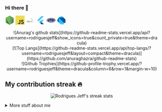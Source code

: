 ### Hi there 👋

<!--
**rodriguesJeff/rodriguesjeff** is a ✨ _special_ ✨ repository because its `README.md` (this file) appears on your GitHub profile.
-->
<code><img height="30" src="https://raw.githubusercontent.com/github/explore/80688e429a7d4ef2fca1e82350fe8e3517d3494d/topics/nodejs/nodejs.png"></code>
<code><img height="30" src="https://raw.githubusercontent.com/github/explore/80688e429a7d4ef2fca1e82350fe8e3517d3494d/topics/javascript/javascript.png"></code>
<code><img height="30" src="https://raw.githubusercontent.com/github/explore/80688e429a7d4ef2fca1e82350fe8e3517d3494d/topics/mysql/mysql.png"></code>
<code><img height="30" src="https://raw.githubusercontent.com/github/explore/80688e429a7d4ef2fca1e82350fe8e3517d3494d/topics/flutter/flutter.png"></code>
<code><img height="30" src="https://raw.githubusercontent.com/github/explore/80688e429a7d4ef2fca1e82350fe8e3517d3494d/topics/php/php.png"></code>
<code><img height="30" src="https://raw.githubusercontent.com/github/explore/80688e429a7d4ef2fca1e82350fe8e3517d3494d/topics/dart/dart.png"></code>

<div align="center">
![Anurag's github stats](https://github-readme-stats.vercel.app/api?username=rodriguesjeff&show_icons=true&count_private=true&theme=dracula)<br>
[![Top Langs](https://github-readme-stats.vercel.app/api/top-langs/?username=rodriguesjeff&layout=compact&theme=dracula)](https://github.com/anuraghazra/github-readme-stats)<br>
![Github Trophies](https://github-profile-trophy.vercel.app/?username=rodriguesjeff&theme=dracula&column=6&row=1&margin-w=10)<br>
</div>

## My contribution streak 🔥 

<p align="center">
    <img src="https://github-readme-streak-stats.herokuapp.com/?user=rodriguesJeff&theme=dracula#version3" alt="Rodrigues Jeff's streak stats"/>
</p>
<details>
<summary>
	More stuff about me
</summary>

<br/>

- 🔭 I’m currently working like Mobile software engineer with Flutter
- 🌱 I’m currently learning NodeJS + MongoDB
- 💬 Ask me about everything (42 is the answer)
- 📫 How to reach me: rodriguesjeff.dev@gmail.com
- 😄 Pronouns: Jedi
- ⚡ Fun fact: i'm afraid of heights
